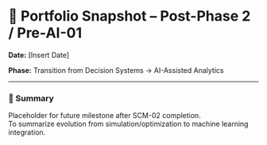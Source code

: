 # 🧭 Portfolio Snapshot – Post-Phase 2 / Pre-AI-01

**Date:** [Insert Date]

**Phase:** Transition from Decision Systems → AI-Assisted Analytics

---

### 📘 Summary
Placeholder for future milestone after SCM-02 completion.  
To summarize evolution from simulation/optimization to machine learning integration.
